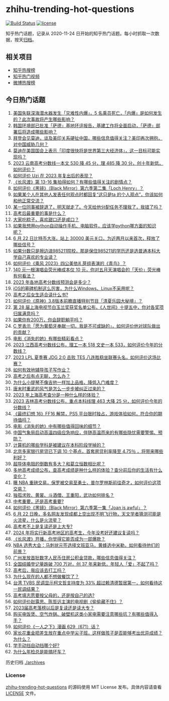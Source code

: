 # zhihu-trending-hot-questions

[![Build Status](https://github.com/justjavac/zhihu-trending-hot-questions/workflows/ci/badge.svg?branch=master)](https://github.com/justjavac/zhihu-trending-hot-questions/actions)
[![license](https://img.shields.io/github/license/justjavac/zhihu-trending-hot-questions)](https://github.com/justjavac/zhihu-trending-hot-questions/blob/master/LICENSE)

知乎热门话题，记录从 2020-11-24
日开始的知乎热门话题。每小时抓取一次数据，按天[归档](./archives)。

## 相关项目

- [知乎热搜榜](https://github.com/justjavac/zhihu-trending-top-search)
- [知乎热门视频](https://github.com/justjavac/zhihu-trending-hot-video)
- [微博热搜榜](https://github.com/justjavac/weibo-trending-hot-search)

## 今日热门话题

<!-- BEGIN -->
<!-- 最后更新时间 Sat Jun 24 2023 03:01:59 GMT+0800 (China Standard Time) -->

1. [美国失联深海潜水器发生「灾难性内爆」，5 名乘员死亡，「内爆」是如何发生的？此次事故将产生哪些影响？](https://www.zhihu.com/question/608085455)
1. [韩国环境部已批准「萨德」基地环评报告，基建工作将全面启动，「萨德」部署后将造成哪些影响？](https://www.zhihu.com/question/608002674)
1. [拜登会见莫迪，谈及美印关系硬扯中国，哪些信息值得关注？美印再次拥抱，对中国威胁几何？](https://www.zhihu.com/question/608121348)
1. [莫迪在美国国会上表示「印度很快将是世界第三大经济体」，这一目标可能实现吗？](https://www.zhihu.com/question/608151767)
1. [2023 云南高考分数线一本文 530 降 45 分，理 485 降 30 分，创十年新低，如何评价？](https://www.zhihu.com/question/607974372)
1. [如何评价 Uzi 在 2023 年复出后的表现？](https://www.zhihu.com/question/608011699)
1. [《长风渡》第 13-16 集拍得如何？有哪些值得关注的剧情点？](https://www.zhihu.com/question/608012281)
1. [如何评价《黑镜》（Black Mirror）第六季第二集「Loch Henry」？](https://www.zhihu.com/question/607698144)
1. [如果某个人在其他人发表任何观点时都回复“这只是ta 的个人观点”，你该如何和他正常交流？](https://www.zhihu.com/question/608126713)
1. [某一位同事被辞退了，明天就走了。今天给他分配任务不理我了，我错了吗？](https://www.zhihu.com/question/607636838)
1. [高考后最重要的事是什么？](https://www.zhihu.com/question/599529374)
1. [大家吃粽子，喜欢甜口还是咸口？](https://www.zhihu.com/question/607598941)
1. [如果我想用python自动操作手机、电脑软件，应该学python哪方面的知识呢？](https://www.zhihu.com/question/606030384)
1. [6 月 22 日比特币大涨，站上 30000 美元关口，为近两月以来首次，释放了哪些信号？](https://www.zhihu.com/question/607964858)
1. [如果分数只是擦边进985211院校，那是保住985211的学历还是选普通本科大学自己喜欢的专业读？](https://www.zhihu.com/question/606739185)
1. [如何评价《乘风 2023》四公美依礼芽组表演的《青鸟》？](https://www.zhihu.com/question/608106229)
1. [140 元一根演唱会荧光棒成本仅 10 元，你对五月天演唱会的「天价」荧光棒有何看法？](https://www.zhihu.com/question/607116754)
1. [2023 年各地高考分数线预测会是多少？](https://www.zhihu.com/question/607682306)
1. [iOS的墓碑机制这么厉害，为什么Windows、Linux不采用呢？](https://www.zhihu.com/question/604373860)
1. [高考之后女生适合读什么书?](https://www.zhihu.com/question/607681156)
1. [如何评价《原神》3.8版本前瞻直播特别节目「清夏乐园大秘境」？](https://www.zhihu.com/question/608160040)
1. [第 28 届上海电视节白玉兰奖获奖名单公布，《人世间》十提五中，你对各奖项归属满意吗？](https://www.zhihu.com/question/608153759)
1. [如果你有200万，你会辞职躺平吗？](https://www.zhihu.com/question/601684334)
1. [C 罗表示「愿为葡萄牙奉献一切，我是不可或缺的」，如何评价他对球队做出的贡献？](https://www.zhihu.com/question/607845603)
1. [电影《消失的她》有哪些精彩看点？](https://www.zhihu.com/question/604320266)
1. [2023 江西高考分数线公布，理工一本 518 文史一本 533，如何评价今年的分数线？](https://www.zhihu.com/question/607974350)
1. [2023 LPL 夏季赛 JDG 2:0 击败 TES 八连胜稳坐联赛头名，如何评价这场比赛？](https://www.zhihu.com/question/608142653)
1. [如何有效地辅导孩子写作业？](https://www.zhihu.com/question/269923468)
1. [高考之后有点无聊，怎么办？](https://www.zhihu.com/question/607362465)
1. [为什么小提琴不像吉他一样加上品格，降低入门难度？](https://www.zhihu.com/question/308921367)
1. [唐末时重武的风气是怎么一步步被纠正过来的？](https://www.zhihu.com/question/607040290)
1. [2023 年上海高考查分是一种什么样的体验？](https://www.zhihu.com/question/545040470)
1. [2023 吉林高考分数线公布，重点本科线理 463 大降 25 分，如何评价今年的分数线？](https://www.zhihu.com/question/607974303)
1. [《最终幻想 16》FF16 解禁，PS5 平台限时独占，游戏体验如何，符合你的期待值吗？](https://www.zhihu.com/question/607934321)
1. [电影《消失的她》中有哪些值得回味的细节？](https://www.zhihu.com/question/607974608)
1. [中国气象局启动高温四级应急响应，伴随高温而来的有哪些隐忧需要警惕、预防？](https://www.zhihu.com/question/608101451)
1. [计算机的哪些学科是被建议在本科阶段学掉的？](https://www.zhihu.com/question/595969891)
1. [北京多家银行房贷已下调 10 个基点，首套房贷利率降至 4.75％ ，将带来哪些利好？](https://www.zhihu.com/question/607787494)
1. [超导体电阻的倒数有多大？和葛立恒数相比呢？](https://www.zhihu.com/question/579943470)
1. [多地高考成绩公布，查高考成绩是种什么样的体验？查分前后你的生活有什么变化？](https://www.zhihu.com/question/607974520)
1. [曝 NBA 重磅交易，保罗被交易至勇士，普尔罗林斯前往奇才，如何评价这项交易？](https://www.zhihu.com/question/608085587)
1. [独孤求败、黄裳、斗酒僧、王重阳，武功如何排名？](https://www.zhihu.com/question/606542017)
1. [中考重要，还是高考重要?](https://www.zhihu.com/question/606716930)
1. [如何评价《黑镜》（Black Mirror）第六季第一集「Joan is awful」？](https://www.zhihu.com/question/606816407)
1. [6 月 22 日晚，多名网友发现成都上空出现不明飞行物，天文学者猜测可能是火流星，什么是火流星？](https://www.zhihu.com/question/608091068)
1. [高考考不上是复读还是上大专?](https://www.zhihu.com/question/607821406)
1. [2024 年将实行新高考地区的高考生，今年没考好还建议复读吗？](https://www.zhihu.com/question/605231748)
1. [《长风渡》开播，你觉得它能否成为一部爆款？](https://www.zhihu.com/question/607564023)
1. [NBA 选秀大会：马刺状元签选择文班亚马，黄蜂选中米勒，如何看待他们的前景？](https://www.zhihu.com/question/608089914)
1. [广州发放首批数字人民币住房公积金贷款，哪些信息值得关注？](https://www.zhihu.com/question/607603732)
1. [全国结婚登记量跌破 700 万对，创 37 年来新低，年轻人「爱」不起了吗？](https://www.zhihu.com/question/607996046)
1. [高考后，我应该去打工吗？](https://www.zhihu.com/question/607893104)
1. [为什么现在的人都不想做餐饮了？](https://www.zhihu.com/question/500200458)
1. [台湾 TVBS 民调显示柯文哲支持度为 33% 超过赖清德暂居第一，如何看待这一民调结果？](https://www.zhihu.com/question/607639573)
1. [高考填志愿要按父母的，还是按自己的选?](https://www.zhihu.com/question/606571276)
1. [如何评价赵露思、陈哲远主演的电视剧《偷偷藏不住》？](https://www.zhihu.com/question/607662880)
1. [2023届高考落榜以后是复读还是读大专？](https://www.zhihu.com/question/608019079)
1. [购买电饭煲、空气炸锅、破壁机这类小家电需要注意哪些坑？有哪些值得入手？](https://www.zhihu.com/question/606556336)
1. [如何评价《一人之下》漫画 629（671）话？](https://www.zhihu.com/question/608057544)
1. [家长花重金把差生放在重点中学尖子班，这样做孩子是否能够考出优异成绩？为什么？](https://www.zhihu.com/question/598857377)
1. [学手动挡自动挡哪个好?](https://www.zhihu.com/question/607396717)
1. [为什么年检总是能搞坏车？](https://www.zhihu.com/question/370206776)

<!-- END -->

历史归档 [./archives](./archives)

### License

[zhihu-trending-hot-questions](https://github.com/justjavac/zhihu-trending-hot-questions)
的源码使用 MIT License 发布。具体内容请查看 [LICENSE](./LICENSE) 文件。
